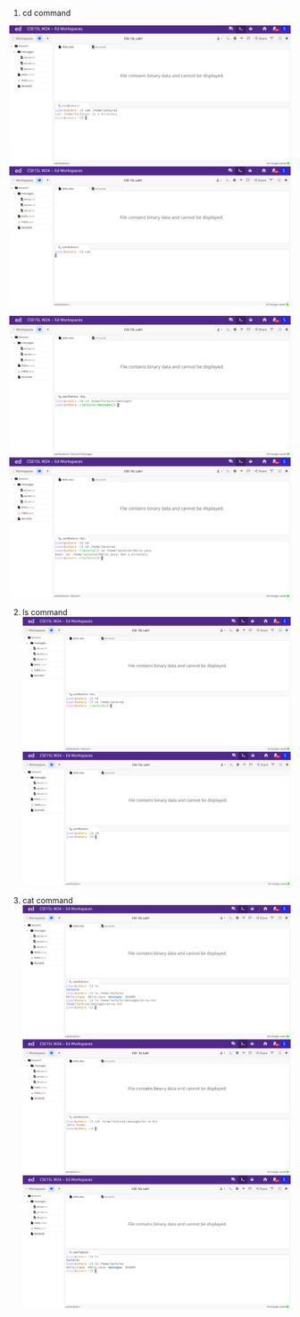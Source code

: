 1) cd command

![Image](cse15l3.png)
![Image](cse15l4.png)

![Image](cse15l5.png)
![Image](cse15l6.png)

2) ls command
![Image](cse15l7.png)
![Image](cse15l8.png)


3) cat command
![Image](cse15l1.png)
![Image](cse15l2.png)
![Image](cse15l9.png)
